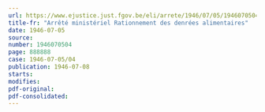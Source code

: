 ```yaml
---
url: https://www.ejustice.just.fgov.be/eli/arrete/1946/07/05/1946070504/justel
title-fr: "Arrêté ministériel Rationnement des denrées alimentaires"
date: 1946-07-05
source:
number: 1946070504
page: 888888
case: 1946-07-05/04
publication: 1946-07-08
starts:
modifies:
pdf-original:
pdf-consolidated:
---
```


